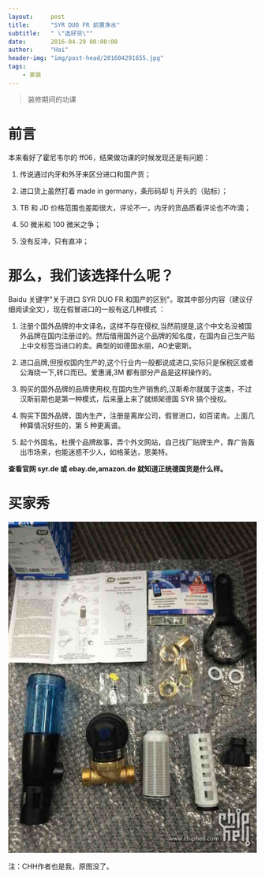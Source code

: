 ```yaml
---
layout:     post
title:      "SYR DUO FR 前置净水"
subtitle:   " \"选好货\""
date:       2016-04-29 00:00:00
author:     "Hai"
header-img: "img/post-head/201604291655.jpg"
tags:
    - 家装
---
```


> 装修期间的功课

# 前言

本来看好了霍尼韦尔的 ff06，结果做功课的时候发现还是有问题：

1.  传说通过内牙和外牙来区分进口和国产货；

2. 进口货上虽然打着 made in germany，条形码却 tj 开头的（贴标）；

3. TB 和 JD 价格范围也差距很大，评论不一，内牙的货品质看评论也不咋滴；

4. 50 微米和 100 微米之争；

5. 没有反冲，只有直冲；

# 那么，我们该选择什么呢？

Baidu 关键字"关于进口 SYR DUO FR 和国产的区别"。取其中部分内容（建议仔细阅读全文），现在假冒进口的一般有这几种模式 ：

1. 注册个国外品牌的中文译名，这样不存在侵权,当然前提是,这个中文名没被国外品牌在国内注册过的。然后借用国外这个品牌的知名度，在国内自己生产贴上中文标签当进口的卖。典型的如德国水丽，AO史密斯。

2. 进口品牌,但授权国内生产的,这个行业内一般都说成进口,实际只是保税区或者公海绕一下,转口而已。爱惠浦,3M 都有部分产品是这样操作的。

3. 购买的国外品牌的品牌使用权,在国内生产销售的,汉斯希尔就属于这类，不过汉斯前期也是第一种模式，后来量上来了就绑架德国 SYR 搞个授权。

4. 购买下国外品牌，国内生产，注册是离岸公司，假冒进口，如百诺肯。上面几种算情况好些的，第 5 种更离谱。

5. 起个外国名，杜撰个品牌故事，弄个外文网站，自己找厂贴牌生产，靠广告轰出市场来，也能迷惑不少人，如格莱达，恩美特。


**查看官网 syr.de 或 ebay.de,amazon.de 就知道正统德国货是什么样。**

# 买家秀
![](../img/post/201604291705.jpg)

注：CHH作者也是我，原图没了。